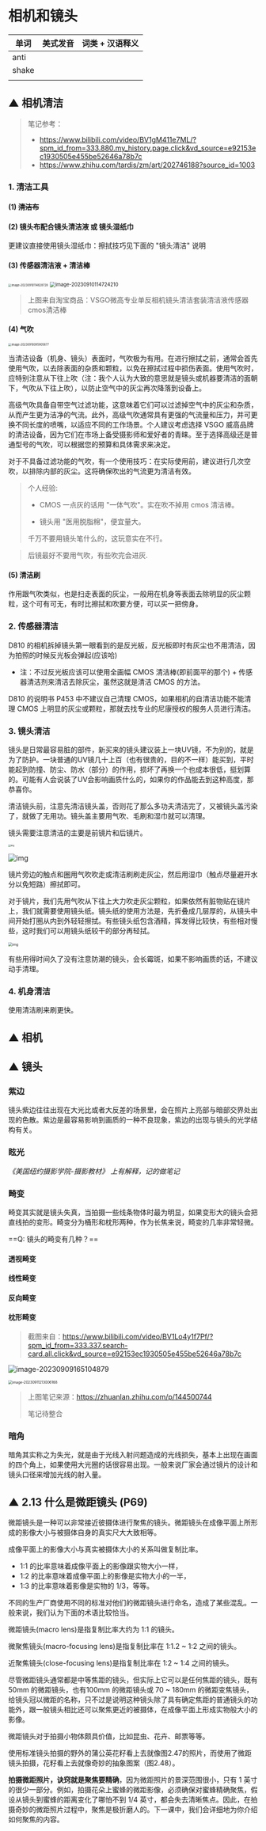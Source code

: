 # 相机和镜头

| 单词  | 美式发音 | 词类 + 汉语释义 |
| ----- | -------- | --------------- |
| anti  |          |                 |
| shake |          |                 |
|       |          |                 |




## ▲ 相机清洁
> 笔记参考：
>
> - https://www.bilibili.com/video/BV1gM411e7ML/?spm_id_from=333.880.my_history.page.click&vd_source=e92153ec1930505e455be52646a78b7c
> - https://www.zhihu.com/tardis/zm/art/202746188?source_id=1003

### 1. 清洁工具

#### (1) ~~清洁布~~

#### (2) 镜头布配合镜头清洁液 或 镜头湿纸巾

更建议直接使用镜头湿纸巾：擦拭技巧见下面的 "镜头清洁" 说明

#### (3) 传感器清洁液 + 清洁棒

<img src="./readme.assets/image-20230910114628728.png" alt="image-20230910114628728" style="zoom:40%;" />

<img src="./readme.assets/image-20230910114724210.png" alt="image-20230910114724210" style="zoom:70%;" />

> 上图来自淘宝商品：VSGO微高专业单反相机镜头清洁套装清洁液传感器cmos清洁棒

#### (4) 气吹

<img src="./readme.assets/image-20230910095905877.png" alt="image-20230910095905877" style="zoom: 40%;" />

当清洁设备（机身、镜头）表面时，气吹极为有用。在进行擦拭之前，通常会首先使用气吹，以去除表面的杂质和颗粒，以免在擦拭过程中损伤表面。使用气吹时，应特别注意从下往上吹（注：我个人认为大致的意思就是镜头或机器要清洁的面朝下，气吹从下往上吹），以防止空气中的灰尘再次降落到设备上。

高级气吹具备自带空气过滤功能，这意味着它们可以过滤掉空气中的灰尘和杂质，从而产生更为洁净的气流。此外，高级气吹通常具有更强的气流量和压力，并可更换不同长度的喷嘴，以适应不同的工作场景。个人建议考虑选择 VSGO 威高品牌的清洁设备，因为它们在市场上备受摄影师和爱好者的青睐。至于选择高级还是普通型号的气吹，可以根据您的预算和具体需求来决定。

对于不具备过滤功能的气吹，有一个使用技巧：在实际使用前，建议进行几次空吹，以排除内部的灰尘。这将确保吹出的气流更为清洁有效。

> 个人经验: 
>
> - CMOS 一点灰的话用 "一体气吹"。实在吹不掉用 cmos 清洁棒。
>
> - 镜头用 "医用脱脂棉"，便宜量大。
>
> 千万不要用镜头笔什么的，这玩意实在不行。

> 后镜最好不要用气吹，有些吹完会进灰.

#### (5) 清洁刷
作用跟气吹类似，也是扫走表面的灰尘，一般用在机身等表面去除明显的灰尘颗粒，这个可有可无，有时比擦拭和吹要方便，可以买一把傍身。


### 2. 传感器清洁
D810 的相机拆掉镜头第一眼看到的是反光板，反光板即时有灰尘也不用清洁，因为拍照的时候反光板会弹起(应该哈)

- 注：不过反光板应该可以使用全画幅 CMOS 清洁棒(即前面平的那个) + 传感器清洁剂来清洁去除灰尘，虽然这就是清洁 CMOS 的方法。

D810 的说明书 P453 中不建议自己清理 CMOS，如果相机的自清洁功能不能清理 CMOS 上明显的灰尘或颗粒，那就去找专业的尼康授权的服务人员进行清洁。

### 3. 镜头清洁

镜头是日常最容易脏的部件，新买来的镜头建议装上一块UV镜，不为别的，就是为了防护。一块普通的UV镜几十上百（也有很贵的，目的不一样）能买到，平时能起到防撞、防尘、防水（部分）的作用，损坏了再换一个也成本很低，挺划算的。可能有人会说装了UV会影响画质什么的，如果你的作品能去到这种高度，那恭喜你。

清洁镜头前，注意先清洁镜头盖，否则花了那么多功夫清洁完了，又被镜头盖污染了，就做了无用功。镜头盖主要用气吹、毛刷和湿巾就可以清理。

镜头需要注意清洁的主要是前镜片和后镜片。

<img src="./readme.assets/v2-1965610c2ae56571cf7a0df0cc1f0130_r.jpg" alt="img" style="zoom:30%;" />

![img](./readme.assets/v2-3f1782c1351629cfc6a47570562e3723_b.jpeg)

镜片旁边的触点和圈用气吹吹走或清洁刷刷走灰尘，然后用湿巾（触点尽量避开水分以免短路）擦拭即可。

对于镜片，我们先用气吹从下往上大力吹走灰尘颗粒，如果依然有脏物贴在镜片上，我们就需要使用镜头纸。镜头纸的使用方法是，先折叠成几层厚的，从镜头中间开始打圈从内到外轻轻擦拭。有些镜头纸包含酒精，挥发得比较快，有些相对慢些，这时我们可以用镜头纸较干的部分再轻拭。

<img src="./readme.assets/v2-90cb2ab5f8833fe7ab76137662bba02b_r.jpg" alt="img" style="zoom:50%;" />

有些用得时间久了没有注意防潮的镜头，会长霉斑，如果不影响画质的话，不建议动手清理。

### 4. 机身清洁

使用清洁刷来刷更快。







## ▲ 相机







## ▲ 镜头

### 紫边
镜头紫边往往出现在大光比或者大反差的场景里，会在照片上亮部与暗部交界处出现的色散。紫边是最容易影响到画质的一种不良现象，紫边的出现与镜头的光学结构有关。



### 眩光
*《美国纽约摄影学院-摄影教材》 上有解释，记的做笔记*



### 畸变

畸变其实就是镜头失真，当拍摄一些线条物体时最为明显，如果变形大的镜头会把直线拍的变形。畸变分为桶形和枕形两种，作为长焦来说，畸变的几率非常轻微。

==Q: 镜头的畸变有几种？==

#### 透视畸变

#### 线性畸变

#### 反向畸变

#### 枕形畸变

> 截图来自：https://www.bilibili.com/video/BV1Lo4y1f7Pf/?spm_id_from=333.337.search-card.all.click&vd_source=e92153ec1930505e455be52646a78b7c

![image-20230909165104879](./readme.assets/image-20230909165104879.png)

<img src="./readme.assets/image-20230911213006168.png" alt="image-20230911213006168" style="zoom:50%;" />

> 上图笔记来源：https://zhuanlan.zhihu.com/p/144500744  
>
> 笔记待整合



### 暗角
暗角其实称之为失光，就是由于光线入射问题造成的光线损失，基本上出现在画面的四个角上，如果使用大光圈的话很容易出现。一般来说厂家会通过镜片的设计和镜头口径来增加光线的射入量。



## ▲ 2.13 什么是微距镜头 (P69)

微距镜头是一种可以非常接近彼摄体进行聚焦的镜头。微距镜头在成像平面上所形成的影像大小与被摄体自身的真实尺大大致相等。

成像平面上的影像大小与真实被摄体大小的关系叫做复制比率。

- 1:1 的比率意味着成像平面上的影像跟实物大小一样，
- 1:2 的比率意味着成像平面上的影像是实物大小的一半，
- 1:3 的比率意味着影像是实物的 1/3，等等。

不同的生产厂商使用不同的标准对他们的微距镜头进行命名，造成了某些混乱。一般来说，我们认为下面的术语比较恰当。

微距镜头(macro lens)是指复制比率大约为 1:1 的镜头。

微聚焦镜头(macro-focusing lens)是指复制比率在 1:1.2 ~ 1:2 之间的镜头。

近聚焦镜头(close-focusing lens)是指复制比率在 1:2 ~ 1:4 之间的镜头。

尽管微距镜头通常都是中等焦距的镜头，但实际上它可以是任何焦距的镜头，既有 50mm 的微距镜头，也有100mm 的微距镜头或 70 ~ 180mm 的微距变焦镜头，给镜头冠以微距的名称，只不过是说明这种镜头除了具有确定焦距的普通镜头的功能外，跟一般镜头相比还可以聚焦更近的被摄体，在成像平面上形成实物般大小的影像。

微距镜头对于拍摄小物体颇具价值，比如昆虫、花卉、邮票等等。

使用标准镜头拍摄的野外的蒲公英花籽看上去就像图2.47的照片，而使用了微距镜头拍摄，花籽看上去就像奇妙的抽象图案（图2.48）。

**拍摄微距照片，诀窍就是聚焦要精确**，因为微距照片的景深范围很小，只有 1 英寸的很少一部分。例如，拍摄花朵上蜜蜂的微距影像，必须确保对蜜蜂精确聚焦，假设从镜头到蜜蜂的距离变化了哪怕不到 1/4 英寸，都会失去清晰焦点。因此，在拍摄奇妙的微距照片过程中，聚焦是极折磨人的。下一课中，我们会详细地为你介绍如何聚焦的内容。

